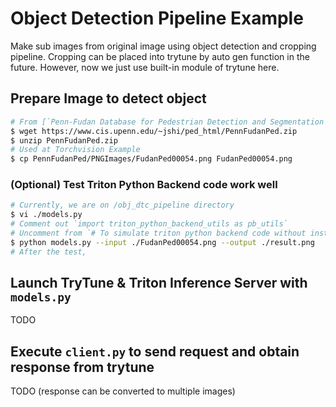 # Object Detection Pipeline Example

Make sub images from original image using object detection and cropping pipeline.
Cropping can be placed into trytune by auto gen function in the future.
However, now we just use built-in module of trytune here.

## Prepare Image to detect object

```bash
# From [`Penn-Fudan Database for Pedestrian Detection and Segmentation`](https://www.cis.upenn.edu/~jshi/ped_html/)
$ wget https://www.cis.upenn.edu/~jshi/ped_html/PennFudanPed.zip
$ unzip PennFudanPed.zip
# Used at Torchvision Example
$ cp PennFudanPed/PNGImages/FudanPed00054.png FudanPed00054.png
```

### (Optional) Test Triton Python Backend code work well
```bash
# Currently, we are on /obj_dtc_pipeline directory
$ vi ./models.py
# Comment out `import triton_python_backend_utils as pb_utils`
# Uncomment from `# To simulate triton python backend code without installing triton` to end of file
$ python models.py --input ./FudanPed00054.png --output ./result.png
# After the test, 
```

## Launch TryTune & Triton Inference Server with `models.py`

TODO

## Execute `client.py` to send request and obtain response from trytune

TODO (response can be converted to multiple images)
